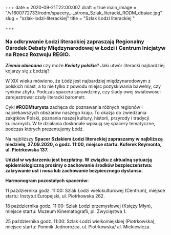 +++
date = 2020-09-21T22:00:00Z
draft = true
main_image = "/v1600772733/rodm/spacery_-_strona_Szlak_literacki_RODM_dbaiac.jpg"
slug = "szlak-lodzi-literackiej"
title = "Szlak Łodzi literackiej "

+++
### **Na odkrywanie Łodzi literackiej zapraszają Regionalny Ośrodek Debaty Międzynarodowej w Łodzi i Centrum Inicjatyw na Rzecz Rozwoju REGIO.**

**_Ziemia obiecana_** czy może **_Kwiaty polskie_**? Jaki utwór literacki najbardziej kojarzy się z Łodzią?

W XIX wieku mówiono, że Łódź jest najbardziej międzynarodowym z polskich miast, a to nie tylko z powodu miejsc pozyskiwania bawełny, czy rynków zbytu. Podczas spaceru sprawdzimy, czy ślady owej światowości zarejestrował czuły literacki barometr.

Cykl **#RODMturysta** zachęca do poznawania różnych regionów i najciekawszych obszarów naszego kraju. To okazja do zwiedzania zakątków Polski, poznania naszej kultury, historii, przyrody i tradycji kulinarnych. W te działania doskonale wpisują się spacery tematyczne, podczas których prezentujemy Łódź.

Na najbliższy **Spacer Szlakiem Łodzi literackiej zapraszamy w najbliższą niedzielę, 27.09.2020, o godz. 11:00, miejsce startu: Kuferek Reymonta, ul. Piotrkowska 137.**

**Udział w wydarzeniu jest bezpłatny. W związku z aktualną sytuacją epidemiologiczną prosimy o zachowanie środków bezpieczeństwa: zakrywanie ust i nosa lub zachowanie bezpiecznego dystansu.**

**Harmonogram pozostałych spacerów:**

11 października godz. 11:00: Szlak Łodzi wielokulturowej (Centrum), miejsce startu: Instytut Europejski, ul. Piotrkowska 262.

18 października godz. 11:00: Szlak Łodzi przemysłowej (Księży Młyn), miejsce startu: Muzeum Kinematografii, pl. Zwycięstwa 1.

25 października godz. 11:00: Szlak Łodzi wielkomiejskiej (Piotrkowska), miejsce startu: Pomnik Jednorożca, ul. Piotrkowska/ al. Mickiewicza.
